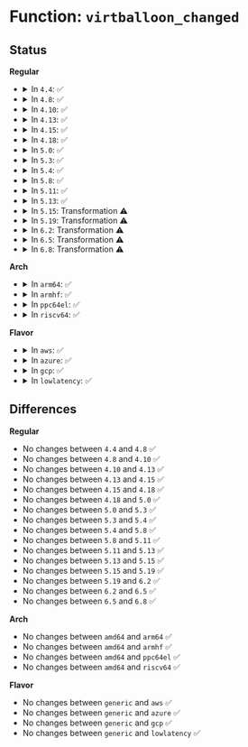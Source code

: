 # Function: <code>virtballoon_changed</code>

## Status
<b>Regular</b>
<ul>
<li>
<details>
<summary>In <code>4.4</code>: ✅</summary>

```c
void virtballoon_changed(struct virtio_device *vdev);
```

**Collision:** Unique Static

**Inline:** No

**Transformation:** False

**Instances:**

```
In drivers/virtio/virtio_balloon.c (ffffffff814c3680)
Location: drivers/virtio/virtio_balloon.c:281
Inline: False
```
**Symbols:**

```
ffffffff814c3680-ffffffff814c36a7: virtballoon_changed (STB_LOCAL)
```
</details>
</li>
<li>
<details>
<summary>In <code>4.8</code>: ✅</summary>

```c
void virtballoon_changed(struct virtio_device *vdev);
```

**Collision:** Unique Static

**Inline:** No

**Transformation:** False

**Instances:**

```
In drivers/virtio/virtio_balloon.c (ffffffff81513c80)
Location: drivers/virtio/virtio_balloon.c:305
Inline: False
Direct callers:
  - drivers/virtio/virtio_balloon.c:virtballoon_restore
```
**Symbols:**

```
ffffffff81513c80-ffffffff81513cd1: virtballoon_changed (STB_LOCAL)
```
</details>
</li>
<li>
<details>
<summary>In <code>4.10</code>: ✅</summary>

```c
void virtballoon_changed(struct virtio_device *vdev);
```

**Collision:** Unique Static

**Inline:** No

**Transformation:** False

**Instances:**

```
In drivers/virtio/virtio_balloon.c (ffffffff815400c0)
Location: drivers/virtio/virtio_balloon.c:305
Inline: False
Direct callers:
  - drivers/virtio/virtio_balloon.c:virtballoon_restore
  - drivers/virtio/virtio_balloon.c:virtballoon_probe
```
**Symbols:**

```
ffffffff815400c0-ffffffff81540111: virtballoon_changed (STB_LOCAL)
```
</details>
</li>
<li>
<details>
<summary>In <code>4.13</code>: ✅</summary>

```c
void virtballoon_changed(struct virtio_device *vdev);
```

**Collision:** Unique Static

**Inline:** No

**Transformation:** False

**Instances:**

```
In drivers/virtio/virtio_balloon.c (ffffffff81553f40)
Location: drivers/virtio/virtio_balloon.c:306
Inline: False
Direct callers:
  - drivers/virtio/virtio_balloon.c:virtballoon_restore
  - drivers/virtio/virtio_balloon.c:virtballoon_probe
```
**Symbols:**

```
ffffffff81553f40-ffffffff81553f91: virtballoon_changed (STB_LOCAL)
```
</details>
</li>
<li>
<details>
<summary>In <code>4.15</code>: ✅</summary>

```c
void virtballoon_changed(struct virtio_device *vdev);
```

**Collision:** Unique Static

**Inline:** No

**Transformation:** False

**Instances:**

```
In drivers/virtio/virtio_balloon.c (ffffffff815b7980)
Location: drivers/virtio/virtio_balloon.c:319
Inline: False
Direct callers:
  - drivers/virtio/virtio_balloon.c:virtballoon_restore
  - drivers/virtio/virtio_balloon.c:virtballoon_probe
```
**Symbols:**

```
ffffffff815b7980-ffffffff815b79d1: virtballoon_changed (STB_LOCAL)
```
</details>
</li>
<li>
<details>
<summary>In <code>4.18</code>: ✅</summary>

```c
void virtballoon_changed(struct virtio_device *vdev);
```

**Collision:** Unique Static

**Inline:** No

**Transformation:** False

**Instances:**

```
In drivers/virtio/virtio_balloon.c (ffffffff815efea0)
Location: drivers/virtio/virtio_balloon.c:329
Inline: False
Direct callers:
  - drivers/virtio/virtio_balloon.c:virtballoon_restore
  - drivers/virtio/virtio_balloon.c:virtballoon_probe
```
**Symbols:**

```
ffffffff815efea0-ffffffff815efef3: virtballoon_changed (STB_LOCAL)
```
</details>
</li>
<li>
<details>
<summary>In <code>5.0</code>: ✅</summary>

```c
void virtballoon_changed(struct virtio_device *vdev);
```

**Collision:** Unique Static

**Inline:** No

**Transformation:** False

**Instances:**

```
In drivers/virtio/virtio_balloon.c (ffffffff8160a500)
Location: drivers/virtio/virtio_balloon.c:416
Inline: False
Direct callers:
  - drivers/virtio/virtio_balloon.c:virtballoon_restore
  - drivers/virtio/virtio_balloon.c:virtballoon_probe
```
**Symbols:**

```
ffffffff8160a500-ffffffff8160a595: virtballoon_changed (STB_LOCAL)
```
</details>
</li>
<li>
<details>
<summary>In <code>5.3</code>: ✅</summary>

```c
void virtballoon_changed(struct virtio_device *vdev);
```

**Collision:** Unique Static

**Inline:** No

**Transformation:** False

**Instances:**

```
In drivers/virtio/virtio_balloon.c (ffffffff8163e2f0)
Location: drivers/virtio/virtio_balloon.c:404
Inline: False
Direct callers:
  - drivers/virtio/virtio_balloon.c:virtballoon_restore
  - drivers/virtio/virtio_balloon.c:virtballoon_probe
```
**Symbols:**

```
ffffffff8163e2f0-ffffffff8163e385: virtballoon_changed (STB_LOCAL)
```
</details>
</li>
<li>
<details>
<summary>In <code>5.4</code>: ✅</summary>

```c
void virtballoon_changed(struct virtio_device *vdev);
```

**Collision:** Unique Static

**Inline:** No

**Transformation:** False

**Instances:**

```
In drivers/virtio/virtio_balloon.c (ffffffff816607d0)
Location: drivers/virtio/virtio_balloon.c:406
Inline: False
Direct callers:
  - drivers/virtio/virtio_balloon.c:virtballoon_restore
  - drivers/virtio/virtio_balloon.c:virtballoon_probe
```
**Symbols:**

```
ffffffff816607d0-ffffffff81660865: virtballoon_changed (STB_LOCAL)
```
</details>
</li>
<li>
<details>
<summary>In <code>5.8</code>: ✅</summary>

```c
void virtballoon_changed(struct virtio_device *vdev);
```

**Collision:** Unique Static

**Inline:** No

**Transformation:** False

**Instances:**

```
In drivers/virtio/virtio_balloon.c (ffffffff817107d0)
Location: drivers/virtio/virtio_balloon.c:446
Inline: False
Direct callers:
  - drivers/virtio/virtio_balloon.c:virtballoon_restore
  - drivers/virtio/virtio_balloon.c:virtballoon_probe
```
**Symbols:**

```
ffffffff817107d0-ffffffff81710865: virtballoon_changed (STB_LOCAL)
```
</details>
</li>
<li>
<details>
<summary>In <code>5.11</code>: ✅</summary>

```c
void virtballoon_changed(struct virtio_device *vdev);
```

**Collision:** Unique Static

**Inline:** No

**Transformation:** False

**Instances:**

```
In drivers/virtio/virtio_balloon.c (ffffffff8172d3b0)
Location: drivers/virtio/virtio_balloon.c:443
Inline: False
Direct callers:
  - drivers/virtio/virtio_balloon.c:virtballoon_restore
  - drivers/virtio/virtio_balloon.c:virtballoon_probe
```
**Symbols:**

```
ffffffff8172d3b0-ffffffff8172d445: virtballoon_changed (STB_LOCAL)
```
</details>
</li>
<li>
<details>
<summary>In <code>5.13</code>: ✅</summary>

```c
void virtballoon_changed(struct virtio_device *vdev);
```

**Collision:** Unique Static

**Inline:** No

**Transformation:** False

**Instances:**

```
In drivers/virtio/virtio_balloon.c (ffffffff81710790)
Location: drivers/virtio/virtio_balloon.c:443
Inline: False
Direct callers:
  - drivers/virtio/virtio_balloon.c:virtballoon_restore
  - drivers/virtio/virtio_balloon.c:virtballoon_probe
```
**Symbols:**

```
ffffffff81710790-ffffffff81710825: virtballoon_changed (STB_LOCAL)
```
</details>
</li>
<li>
<details>
<summary>In <code>5.15</code>: Transformation ⚠️</summary>

```c
void virtballoon_changed(struct virtio_device *vdev);
```

**Collision:** Unique Static

**Inline:** No

**Transformation:** True

**Instances:**

```
In drivers/virtio/virtio_balloon.c (0)
Location: drivers/virtio/virtio_balloon.c:443
Inline: False
Direct callers:
  - drivers/virtio/virtio_balloon.c:virtballoon_restore
  - drivers/virtio/virtio_balloon.c:virtballoon_probe
```
**Symbols:**

```
ffffffff8178d170-ffffffff8178d214: virtballoon_changed (STB_LOCAL)
ffffffff81cf51d6-ffffffff81cf51eb: virtballoon_changed.cold (STB_LOCAL)
```
</details>
</li>
<li>
<details>
<summary>In <code>5.19</code>: Transformation ⚠️</summary>

```c
void virtballoon_changed(struct virtio_device *vdev);
```

**Collision:** Unique Static

**Inline:** No

**Transformation:** True

**Instances:**

```
In drivers/virtio/virtio_balloon.c (0)
Location: drivers/virtio/virtio_balloon.c:443
Inline: False
Direct callers:
  - drivers/virtio/virtio_balloon.c:virtballoon_restore
  - drivers/virtio/virtio_balloon.c:virtballoon_probe
```
**Symbols:**

```
ffffffff818c5260-ffffffff818c5310: virtballoon_changed (STB_LOCAL)
ffffffff81ebd36d-ffffffff81ebd382: virtballoon_changed.cold (STB_LOCAL)
```
</details>
</li>
<li>
<details>
<summary>In <code>6.2</code>: Transformation ⚠️</summary>

```c
void virtballoon_changed(struct virtio_device *vdev);
```

**Collision:** Unique Static

**Inline:** No

**Transformation:** True

**Instances:**

```
In drivers/virtio/virtio_balloon.c (0)
Location: drivers/virtio/virtio_balloon.c:436
Inline: False
Direct callers:
  - drivers/virtio/virtio_balloon.c:virtballoon_restore
  - drivers/virtio/virtio_balloon.c:virtballoon_probe
```
**Symbols:**

```
ffffffff81a15b40-ffffffff81a15bf0: virtballoon_changed (STB_LOCAL)
ffffffff820945f7-ffffffff8209460c: virtballoon_changed.cold (STB_LOCAL)
```
</details>
</li>
<li>
<details>
<summary>In <code>6.5</code>: Transformation ⚠️</summary>

```c
void virtballoon_changed(struct virtio_device *vdev);
```

**Collision:** Unique Static

**Inline:** No

**Transformation:** True

**Instances:**

```
In drivers/virtio/virtio_balloon.c (0)
Location: drivers/virtio/virtio_balloon.c:436
Inline: False
Direct callers:
  - drivers/virtio/virtio_balloon.c:virtballoon_restore
  - drivers/virtio/virtio_balloon.c:virtballoon_probe
```
**Symbols:**

```
ffffffff81a5eb80-ffffffff81a5ec30: virtballoon_changed (STB_LOCAL)
ffffffff8211536c-ffffffff82115381: virtballoon_changed.cold (STB_LOCAL)
```
</details>
</li>
<li>
<details>
<summary>In <code>6.8</code>: Transformation ⚠️</summary>

```c
void virtballoon_changed(struct virtio_device *vdev);
```

**Collision:** Unique Static

**Inline:** No

**Transformation:** True

**Instances:**

```
In drivers/virtio/virtio_balloon.c (0)
Location: drivers/virtio/virtio_balloon.c:470
Inline: False
Direct callers:
  - drivers/virtio/virtio_balloon.c:virtballoon_restore
  - drivers/virtio/virtio_balloon.c:virtballoon_probe
```
**Symbols:**

```
ffffffff81ab1270-ffffffff81ab1383: virtballoon_changed (STB_LOCAL)
ffffffff821f2fc7-ffffffff821f2ff7: virtballoon_changed.cold (STB_LOCAL)
```
</details>
</li>
</ul>
<b>Arch</b>
<ul>
<li>
<details>
<summary>In <code>arm64</code>: ✅</summary>

```c
void virtballoon_changed(struct virtio_device *vdev);
```

**Collision:** Unique Static

**Inline:** No

**Transformation:** False

**Instances:**

```
In drivers/virtio/virtio_balloon.c (ffff80001082a9e0)
Location: drivers/virtio/virtio_balloon.c:406
Inline: False
Direct callers:
  - drivers/virtio/virtio_balloon.c:virtballoon_restore
  - drivers/virtio/virtio_balloon.c:virtballoon_probe
```
**Symbols:**

```
ffff80001082a9e0-ffff80001082ab24: virtballoon_changed (STB_LOCAL)
```
</details>
</li>
<li>
<details>
<summary>In <code>armhf</code>: ✅</summary>

```c
void virtballoon_changed(struct virtio_device *vdev);
```

**Collision:** Unique Static

**Inline:** No

**Transformation:** False

**Instances:**

```
In drivers/virtio/virtio_balloon.c (c094740c)
Location: drivers/virtio/virtio_balloon.c:406
Inline: False
Direct callers:
  - drivers/virtio/virtio_balloon.c:virtballoon_restore
  - drivers/virtio/virtio_balloon.c:virtballoon_probe
```
**Symbols:**

```
c094740c-c09474b4: virtballoon_changed (STB_LOCAL)
```
</details>
</li>
<li>
<details>
<summary>In <code>ppc64el</code>: ✅</summary>

```c
void virtballoon_changed(struct virtio_device *vdev);
```

**Collision:** Unique Static

**Inline:** No

**Transformation:** False

**Instances:**

```
In drivers/virtio/virtio_balloon.c (c0000000008d62a0)
Location: drivers/virtio/virtio_balloon.c:406
Inline: False
Direct callers:
  - drivers/virtio/virtio_balloon.c:virtballoon_restore
  - drivers/virtio/virtio_balloon.c:virtballoon_probe
```
**Symbols:**

```
c0000000008d62a0-c0000000008d6404: virtballoon_changed (STB_LOCAL)
```
</details>
</li>
<li>
<details>
<summary>In <code>riscv64</code>: ✅</summary>

```c
void virtballoon_changed(struct virtio_device *vdev);
```

**Collision:** Unique Static

**Inline:** No

**Transformation:** False

**Instances:**

```
In drivers/virtio/virtio_balloon.c (ffffffe00051fb30)
Location: drivers/virtio/virtio_balloon.c:406
Inline: False
Direct callers:
  - drivers/virtio/virtio_balloon.c:virtballoon_probe
```
**Symbols:**

```
ffffffe00051fb30-ffffffe00051fbd0: virtballoon_changed (STB_LOCAL)
```
</details>
</li>
</ul>
<b>Flavor</b>
<ul>
<li>
<details>
<summary>In <code>aws</code>: ✅</summary>

```c
void virtballoon_changed(struct virtio_device *vdev);
```

**Collision:** Unique Static

**Inline:** No

**Transformation:** False

**Instances:**

```
In drivers/virtio/virtio_balloon.c (ffffffff81626640)
Location: drivers/virtio/virtio_balloon.c:406
Inline: False
Direct callers:
  - drivers/virtio/virtio_balloon.c:virtballoon_restore
  - drivers/virtio/virtio_balloon.c:virtballoon_probe
```
**Symbols:**

```
ffffffff81626640-ffffffff816266d5: virtballoon_changed (STB_LOCAL)
```
</details>
</li>
<li>
<details>
<summary>In <code>azure</code>: ✅</summary>

```c
void virtballoon_changed(struct virtio_device *vdev);
```

**Collision:** Unique Static

**Inline:** No

**Transformation:** False

**Instances:**

```
In drivers/virtio/virtio_balloon.c (ffffffff8161acc0)
Location: drivers/virtio/virtio_balloon.c:406
Inline: False
Direct callers:
  - drivers/virtio/virtio_balloon.c:virtballoon_restore
  - drivers/virtio/virtio_balloon.c:virtballoon_probe
```
**Symbols:**

```
ffffffff8161acc0-ffffffff8161ad55: virtballoon_changed (STB_LOCAL)
```
</details>
</li>
<li>
<details>
<summary>In <code>gcp</code>: ✅</summary>

```c
void virtballoon_changed(struct virtio_device *vdev);
```

**Collision:** Unique Static

**Inline:** No

**Transformation:** False

**Instances:**

```
In drivers/virtio/virtio_balloon.c (ffffffff81654610)
Location: drivers/virtio/virtio_balloon.c:406
Inline: False
Direct callers:
  - drivers/virtio/virtio_balloon.c:virtballoon_restore
  - drivers/virtio/virtio_balloon.c:virtballoon_probe
```
**Symbols:**

```
ffffffff81654610-ffffffff816546a5: virtballoon_changed (STB_LOCAL)
```
</details>
</li>
<li>
<details>
<summary>In <code>lowlatency</code>: ✅</summary>

```c
void virtballoon_changed(struct virtio_device *vdev);
```

**Collision:** Unique Static

**Inline:** No

**Transformation:** False

**Instances:**

```
In drivers/virtio/virtio_balloon.c (ffffffff8166ed70)
Location: drivers/virtio/virtio_balloon.c:406
Inline: False
Direct callers:
  - drivers/virtio/virtio_balloon.c:virtballoon_restore
  - drivers/virtio/virtio_balloon.c:virtballoon_probe
```
**Symbols:**

```
ffffffff8166ed70-ffffffff8166ee05: virtballoon_changed (STB_LOCAL)
```
</details>
</li>
</ul>

## Differences
<b>Regular</b>
<ul>
<li>
No changes between <code>4.4</code> and <code>4.8</code> ✅
</li>
<li>
No changes between <code>4.8</code> and <code>4.10</code> ✅
</li>
<li>
No changes between <code>4.10</code> and <code>4.13</code> ✅
</li>
<li>
No changes between <code>4.13</code> and <code>4.15</code> ✅
</li>
<li>
No changes between <code>4.15</code> and <code>4.18</code> ✅
</li>
<li>
No changes between <code>4.18</code> and <code>5.0</code> ✅
</li>
<li>
No changes between <code>5.0</code> and <code>5.3</code> ✅
</li>
<li>
No changes between <code>5.3</code> and <code>5.4</code> ✅
</li>
<li>
No changes between <code>5.4</code> and <code>5.8</code> ✅
</li>
<li>
No changes between <code>5.8</code> and <code>5.11</code> ✅
</li>
<li>
No changes between <code>5.11</code> and <code>5.13</code> ✅
</li>
<li>
No changes between <code>5.13</code> and <code>5.15</code> ✅
</li>
<li>
No changes between <code>5.15</code> and <code>5.19</code> ✅
</li>
<li>
No changes between <code>5.19</code> and <code>6.2</code> ✅
</li>
<li>
No changes between <code>6.2</code> and <code>6.5</code> ✅
</li>
<li>
No changes between <code>6.5</code> and <code>6.8</code> ✅
</li>
</ul>
<b>Arch</b>
<ul>
<li>
No changes between <code>amd64</code> and <code>arm64</code> ✅
</li>
<li>
No changes between <code>amd64</code> and <code>armhf</code> ✅
</li>
<li>
No changes between <code>amd64</code> and <code>ppc64el</code> ✅
</li>
<li>
No changes between <code>amd64</code> and <code>riscv64</code> ✅
</li>
</ul>
<b>Flavor</b>
<ul>
<li>
No changes between <code>generic</code> and <code>aws</code> ✅
</li>
<li>
No changes between <code>generic</code> and <code>azure</code> ✅
</li>
<li>
No changes between <code>generic</code> and <code>gcp</code> ✅
</li>
<li>
No changes between <code>generic</code> and <code>lowlatency</code> ✅
</li>
</ul>
